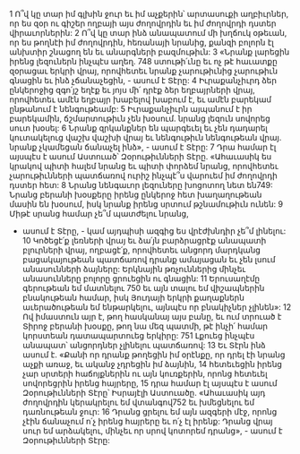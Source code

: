 1 Ո՞վ կը տար իմ գլխին ջուր
եւ իմ աչքերին՝ արտասուքի աղբիւրներ,
որ ես զօր ու գիշեր ողբայի այս ժողովրդին
եւ իմ ժողովրդի դստեր վիրաւորներին:
2 Ո՞վ կը տար ինձ անապատում մի խղճուկ օթեւան,
որ ես թողնէի իմ ժողովրդին,
հեռանայի նրանից,
քանզի բոլորն էլ անխտիր շնացող են
եւ անարգների բազմութիւն:
3 «Նրանք լարեցին իրենց լեզուներն ինչպէս աղեղ.
748 ստութի՛ւնը եւ ոչ թէ հաւատքը զօրացաւ երկրի վրայ,
որովհետեւ նրանք չարութիւնից չարութիւն գնացին
եւ ինձ չճանաչեցին, - ասում է Տէրը:
4 Իւրաքանչիւրդ ձեր ընկերոջից զգո՛յշ եղէք
եւ յոյս մի՛ դրէք ձեր եղբայրների վրայ,
որովհետեւ ամէն եղբայր խաբելով խաբում է,
եւ ամէն բարեկամ ընթանում է նենգութեամբ:
5 Իւրաքանչիւրն այպանում է իր բարեկամին,
ճշմարտութիւն չեն խօսում.
նրանց լեզուն սովորեց սուտ խօսել:
6 Նրանք զրկանքներ են պարգեւել
եւ չեն դադարել կուտակելուց վաշխ վաշխի վրայ
եւ նենգութիւն նենգութեան վրայ.
նրանք չկամեցան ճանաչել ինձ», - ասում է Տէրը:
7 Դրա համար էլ այսպէս է ասում Աստուած՝ Զօրութիւնների Տէրը.
«Ահաւասիկ ես կրակով պիտի հալեմ նրանց
եւ պիտի փորձեմ նրանց,
որովհետեւ չարութիւնների պատճառով ուրիշ ինչպէ՞ս վարուեմ իմ ժողովրդի դստեր հետ:
8 Նրանց նենգաւոր լեզուները խոցոտող նետ են749:
Նրանց բերանի խօսքերը
իրենց ընկերոջ հետ խաղաղութեան մասին են խօսում,
իսկ նրանք իրենց սրտում թշնամութիւն ունեն:
9 Միթէ սրանց համար չե՞մ պատժելու նրանց,
- ասում է Տէրը, -
կամ այդպիսի ազգից ես վրէժխնդիր չե՞մ լինելու:
10 Կոծեցէ՛ք լեռների վրայ
եւ ձա՛յն բարձրացրէք անապատի բլուրների վրայ, ողբացէ՛ք,
որովհետեւ անցորդ մարդկանց բացակայութեան պատճառով
դրանք ամայացան եւ չեն լսում անասունների ձայները:
Երկնային թռչուններից մինչեւ անասունները բոլորը ցրուեցին ու գնացին:
11 Երուսաղէմը գերութեան եմ մատնելու
750 եւ այն տալու եմ վիշապներին բնակութեան համար,
իսկ Յուդայի երկրի քաղաքներն աւերածութեան եմ ենթարկելու,
այնպէս որ բնակիչներ չլինեն»:
12 Ով իմաստուն այր է, թող հասկանայ այս բանը,
եւ ում տրուած է Տիրոջ բերանի խօսքը,
թող նա մեզ պատմի, թէ ինչի՛ համար կորստեան դատապարտուեց երկիրը:
751 Լքուեց ինչպէս անապատ՝ անցորդներ չլինելու պատճառով:
13 Եւ Տէրն ինձ ասում է. «Քանի որ դրանք թողեցին իմ օրէնքը, որ դրել էի նրանց աչքի առաջ, եւ ականջ չդրեցին իմ ձայնին, 14 հետեւեցին իրենց չար սրտերի հաճոյքներին ու այն կուռքերին, որոնց հետեւել սովորեցրին իրենց հայրերը, 15 դրա համար էլ այսպէս է ասում Զօրութիւնների Տէրը՝ Իսրայէլի Աստուածը. «Ահաւասիկ այդ ժողովրդին կերակրելու եմ վտանգով752 եւ խմեցնելու եմ դառնութեան ջուր: 16 Դրանց ցրելու եմ այն ազգերի մէջ, որոնց չէին ճանաչում ո՛չ իրենց հայրերը եւ ո՛չ էլ իրենք: Դրանց վրայ սուր եմ արձակելու, մինչեւ որ սրով կոտորեմ դրանց», - ասում է Զօրութիւնների Տէրը:
